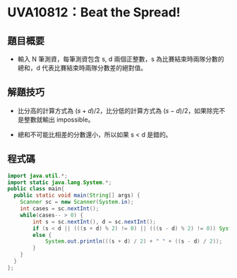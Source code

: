 # UVA10812：Beat the Spread!

## 題目概要

- 輸入 N 筆測資，每筆測資包含 s, d 兩個正整數，s 為比賽結束時兩隊分數的總和，d 代表比賽結束時兩隊分數差的絕對值。

## 解題技巧

- 比分高的計算方式為 $(s + d) / 2$，比分低的計算方式為 $(s - d)/2$，如果除完不是整數就輸出 impossible。

- 總和不可能比相差的分數還小，所以如果 s < d 是錯的。

## 程式碼

```java
import java.util.*;
import static java.lang.System.*;
public class main{
  public static void main(String[] args) {
    Scanner sc = new Scanner(System.in);
    int cases = sc.nextInt();
    while(cases-- > 0) {
    	int s = sc.nextInt(), d = sc.nextInt();
    	if (s < d || (((s + d) % 2) != 0) || (((s - d) % 2) != 0)) System.out.println("impossible");
    	else {
    		System.out.println(((s + d) / 2) + " " + ((s - d) / 2));
    	}
    }
  }
};
```


